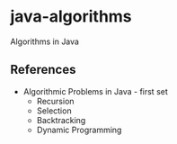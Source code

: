 # java-algorithms
Algorithms in Java

## References
* Algorithmic Problems in Java - first set
  * Recursion
  * Selection
  * Backtracking
  * Dynamic Programming
